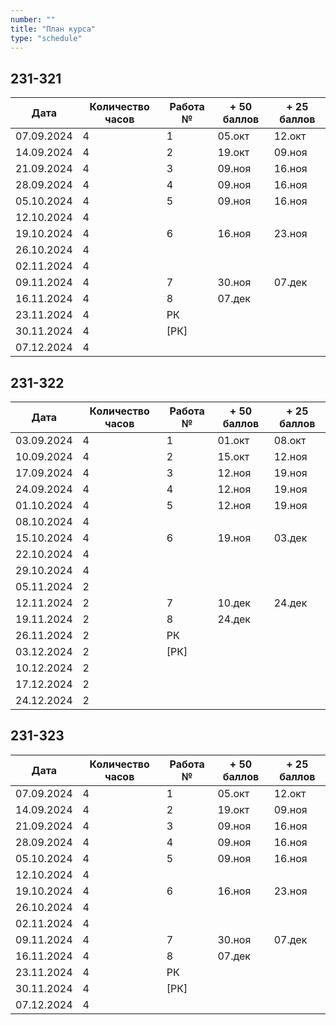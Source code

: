 ```yaml
---
number: ""
title: "План курса"
type: "schedule"
---
```



## 231-321

| Дата       | Количество часов | Работа № | + 50 баллов | + 25 баллов |
|------------|------------------|----------|-------------|-------------|
| 07.09.2024 | 4                | 1        | 05.окт      | 12.окт      |
| 14.09.2024 | 4                | 2        | 19.окт      | 09.ноя      |
| 21.09.2024 | 4                | 3        | 09.ноя      | 16.ноя      |
| 28.09.2024 | 4                | 4        | 09.ноя      | 16.ноя      |
| 05.10.2024 | 4                | 5        | 09.ноя      | 16.ноя      |
| 12.10.2024 | 4                |          |             |             |
| 19.10.2024 | 4                | 6        | 16.ноя      | 23.ноя      |
| 26.10.2024 | 4                |          |             |             |
| 02.11.2024 | 4                |          |             |             |
| 09.11.2024 | 4                | 7        | 30.ноя      | 07.дек      |
| 16.11.2024 | 4                | 8        | 07.дек      |             |
| 23.11.2024 | 4                | РК       |             |             |
| 30.11.2024 | 4                | \[РК\]   |             |             |
| 07.12.2024 | 4                |          |             |             |

## 231-322

| Дата       | Количество часов | Работа № | + 50 баллов | + 25 баллов |
|------------|------------------|----------|-------------|-------------|
| 03.09.2024 | 4                | 1        | 01.окт      | 08.окт      |
| 10.09.2024 | 4                | 2        | 15.окт      | 12.ноя      |
| 17.09.2024 | 4                | 3        | 12.ноя      | 19.ноя      |
| 24.09.2024 | 4                | 4        | 12.ноя      | 19.ноя      |
| 01.10.2024 | 4                | 5        | 12.ноя      | 19.ноя      |
| 08.10.2024 | 4                |          |             |             |
| 15.10.2024 | 4                | 6        | 19.ноя      | 03.дек      |
| 22.10.2024 | 4                |          |             |             |
| 29.10.2024 | 4                |          |             |             |
| 05.11.2024 | 2                |          |             |             |
| 12.11.2024 | 2                | 7        | 10.дек      | 24.дек      |
| 19.11.2024 | 2                | 8        | 24.дек      |             |
| 26.11.2024 | 2                | РК       |             |             |
| 03.12.2024 | 2                | \[РК\]   |             |             |
| 10.12.2024 | 2                |          |             |             |
| 17.12.2024 | 2                |          |             |             |
| 24.12.2024 | 2                |          |             |             |

## 231-323

| Дата       | Количество часов | Работа № | + 50 баллов | + 25 баллов |
|------------|------------------|----------|-------------|-------------|
| 07.09.2024 | 4                | 1        | 05.окт      | 12.окт      |
| 14.09.2024 | 4                | 2        | 19.окт      | 09.ноя      |
| 21.09.2024 | 4                | 3        | 09.ноя      | 16.ноя      |
| 28.09.2024 | 4                | 4        | 09.ноя      | 16.ноя      |
| 05.10.2024 | 4                | 5        | 09.ноя      | 16.ноя      |
| 12.10.2024 | 4                |          |             |             |
| 19.10.2024 | 4                | 6        | 16.ноя      | 23.ноя      |
| 26.10.2024 | 4                |          |             |             |
| 02.11.2024 | 4                |          |             |             |
| 09.11.2024 | 4                | 7        | 30.ноя      | 07.дек      |
| 16.11.2024 | 4                | 8        | 07.дек      |             |
| 23.11.2024 | 4                | РК       |             |             |
| 30.11.2024 | 4                | \[РК\]   |             |             |
| 07.12.2024 | 4                |          |             |             |